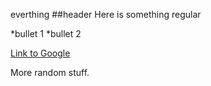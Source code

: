 everthing 
##header 
Here is something regular

*bullet 1
*bullet 2

[Link to Google](http://www.google.com)

More random stuff.